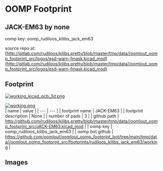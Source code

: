 # OOMP Footprint  
## JACK-EM63  by none  
  
oomp key: oomp_rudiloos_kilibs_jack_em63  
  
source repo at: [http://gitlab.com/rudiloos/kilibs.pretty/blob/master/tmp/data//oomlout_oomp_footprint_src/logos/esd-warn-fmask.kicad_mod](http://gitlab.com/rudiloos/kilibs.pretty/blob/master/tmp/data//oomlout_oomp_footprint_src/logos/esd-warn-fmask.kicad_mod)  
## Footprint  
  
[![working_kicad_pcb_3d.png](working_kicad_pcb_3d_600.png)](working_kicad_pcb_3d.png)  
  
[![working.png](working_600.png)](working.png)  
| name | value | 
| --- | --- | 
| footprint name | JACK-EM63 | 
| footprint description | None | 
| number of pads | 3 | 
| github path | http://github.com/rudiloos/kilibs.pretty/blob/master/tmp/data//oomlout_oomp_footprint_src/JACK-EM63.kicad_mod | 
| oomp key | oomp_rudiloos_kilibs_jack_em63 | 
| oomp bot github | https://github.com/oomlout/oomlout_oomp_footprint_bot/tree/main/tmp/data//oomlout_oomp_footprint_src/footprints/rudiloos_kilibs_jack_em63/working | 
## Images  
